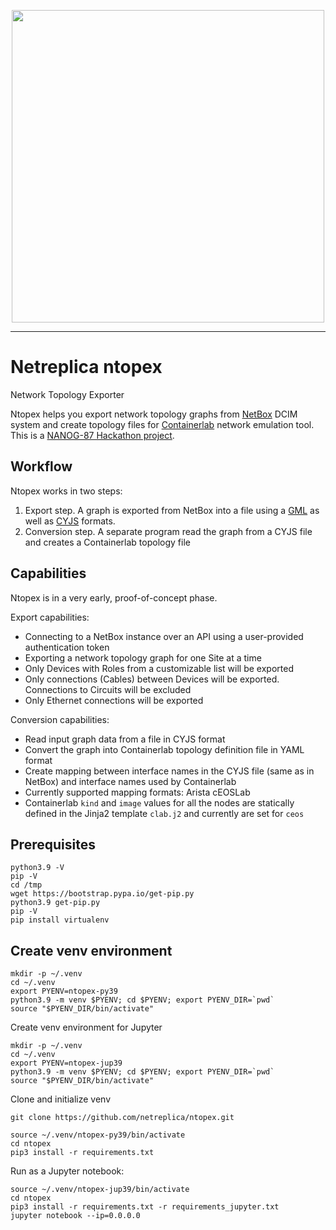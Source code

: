 <p align=center><img src="https://raw.githubusercontent.com/netreplica/ntopex/readme/images/ntopex_concept_diagram.png" width="500px"/></p>

---

# Netreplica ntopex

Network Topology Exporter

Ntopex helps you export network topology graphs from [NetBox](https://docs.netbox.dev/en/stable/) DCIM system and create topology files for [Containerlab](https://containerlab.dev) network emulation tool. This is a [NANOG-87 Hackathon project](https://docs.google.com/presentation/d/?1-WcKsDuaFh3tozmTdTxGYXjMFuthRyevsRZbIc2j2Kw/edit?usp=sharing).

## Workflow

Ntopex works in two steps:

1. Export step. A graph is exported from NetBox into a file using a [GML](https://networkx.org/documentation/stable/reference/readwrite/gml.html) as well as [CYJS](http://manual.cytoscape.org/en/stable/index.html) formats.
2. Conversion step. A separate program read the graph from a CYJS file and creates a Containerlab topology file

## Capabilities

Ntopex is in a very early, proof-of-concept phase.

Export capabilities:

* Connecting to a NetBox instance over an API using a user-provided authentication token
* Exporting a network topology graph for one Site at a time
* Only Devices with Roles from a customizable list will be exported
* Only connections (Cables) between Devices will be exported. Connections to Circuits will be excluded
* Only Ethernet connections will be exported

Conversion capabilities:

* Read input graph data from a file in CYJS format
* Convert the graph into Containerlab topology definition file in YAML format
* Create mapping between interface names in the CYJS file (same as in NetBox) and interface names used by Containerlab
* Currently supported mapping formats: Arista cEOSLab
* Containerlab `kind` and `image` values for all the nodes are statically defined in the Jinja2 template `clab.j2` and currently are set for `ceos`

## Prerequisites

```Shell
python3.9 -V
pip -V
cd /tmp
wget https://bootstrap.pypa.io/get-pip.py
python3.9 get-pip.py
pip -V
pip install virtualenv
```

## Create venv environment

```Shell
mkdir -p ~/.venv
cd ~/.venv
export PYENV=ntopex-py39
python3.9 -m venv $PYENV; cd $PYENV; export PYENV_DIR=`pwd`
source "$PYENV_DIR/bin/activate"
```

Create venv environment for Jupyter

```Shell
mkdir -p ~/.venv
cd ~/.venv
export PYENV=ntopex-jup39
python3.9 -m venv $PYENV; cd $PYENV; export PYENV_DIR=`pwd`
source "$PYENV_DIR/bin/activate"
```

Clone and initialize venv
```Shell
git clone https://github.com/netreplica/ntopex.git

source ~/.venv/ntopex-py39/bin/activate
cd ntopex
pip3 install -r requirements.txt
```

Run as a Jupyter notebook:
```Shell
source ~/.venv/ntopex-jup39/bin/activate
cd ntopex
pip3 install -r requirements.txt -r requirements_jupyter.txt
jupyter notebook --ip=0.0.0.0
```